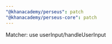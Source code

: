 ```yaml
---
"@khanacademy/perseus": patch
"@khanacademy/perseus-core": patch
---
```


Matcher: use userInput/handleUserInput
